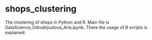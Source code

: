 # shops_clustering
The clustering of shops in Python and R. Main file is DataScience_Odnoblyudova_Aria.ipynb. There the usage of R scripts is explained.
